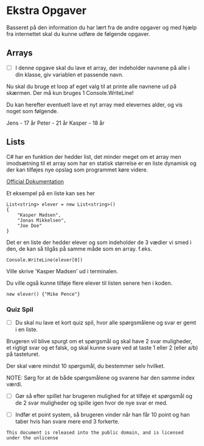 # Ekstra Opgaver

Basseret på den information du har lært fra de andre opgaver og med hjælp fra internettet skal du kunne udføre de følgende opgaver.

## Arrays

- [ ] I denne opgave skal du lave et array, der indeholder navnene på alle i din klasse, giv variablen et passende navn.

Nu skal du bruge et loop af eget valg til at printe alle navnene ud på skærmen. Der må kun bruges 1 Console.WriteLine!

Du kan herefter eventuelt lave et nyt array med elevernes alder, og vis noget som følgende.

Jens - 17 år
Peter - 21 år
Kasper - 18 år

## Lists

C# har en funktion der hedder list, det minder meget om et array men imodsætning til et array som har en statisk størrelse er en liste dynamisk og der kan tilføjes nye opslag som programmet køre videre.

[Official Dokumentation](https://docs.microsoft.com/en-us/dotnet/api/system.collections.generic.list-1?view=netcore-3.1)

Et eksempel på en liste kan ses her
```csharp=
List<string> elever = new List<string>()
{
    "Kasper Madsen",
    "Jonas Mikkelsen",
    "Joe Doe"
}
```

Det er en liste der hedder elever og som indeholder de 3 vædier vi smed i den, de kan så tilgås på samme måde som en array. f.eks.
```csharp=
Console.WriteLine(elever[0])
```
Ville skrive 'Kasper Madsen' ud i terminalen.

Du ville også kunne tilføje flere elever til listen senere hen i koden.
```csharp=
new elever() {"Mike Pence"}
```



### Quiz Spil

- [ ] Du skal nu lave et kort quiz spil, hvor alle spørgsmålene og svar er gemt i en liste.
 
Brugeren vil blive spurgt om et spørgsmål og skal have 2 svar muligheder, et rigtigt svar og et falsk, og skal kunne svare ved at taste 1 eller 2 (eller a/b) på tasteturet.

Der skal være mindst 10 spørgsmål, du bestemmer selv hvilket.

NOTE: Sørg for at de både spørgsmålene og svarene har den samme index værdi.

- [ ] Gør så efter spillet har brugeren mulighed for at tilføje et spørgsmål og de 2 svar muligheder og spille igen hvor de nye svar er med.
- [ ] Indfør et point system, så brugeren vinder når han får 10 point og han taber hvis han svare mere end 3 forkerte.


```This document is released into the public domain, and is licensed under the unlicense```

